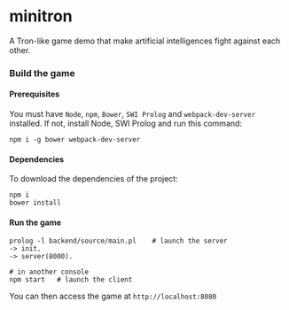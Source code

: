 # minitron
A Tron-like game demo that make artificial intelligences fight against each other.

### Build the game
#### Prerequisites
You must have `Node`, `npm`, `Bower`, `SWI Prolog` and `webpack-dev-server` installed. If not,
install Node, SWI Prolog and run this command:

    npm i -g bower webpack-dev-server
    
#### Dependencies
To download the dependencies of the project:

    npm i
    bower install
    
#### Run the game

    prolog -l backend/source/main.pl    # launch the server
    -> init.
    -> server(8000).
    
    # in another console
    npm start   # launch the client
    
You can then access the game at `http://localhost:8080`